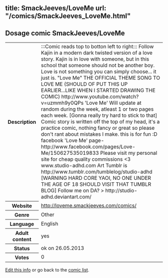 title: SmackJeeves/LoveMe
url: "/comics/SmackJeeves_LoveMe.html"
---
Dosage comic SmackJeeves/LoveMe
-----------------------------------------

<p id="msg"></p>
<script type="text/javascript">
if (window.location.search === '?edit_info_mail=sent_ok') {
  var elem = document.getElementById("msg");
  elem.innerHTML = 'Edited information sucessfully sent for review, which is usually done daily. Thanks!';
  elem.className = 'ok';
}
</script>
<table class="comicinfo">
<tr>
<th>Description</th><td>:::Comic reads top to botton left to right::: Follow Kajin in a modern dark twisted version of a love story. Kajin is in love with someone, but in this school that someone should not be another boy. Love is not something you can simply choose... it just is. &quot;Love Me&quot; THE OFFICIAL THEME SONG TO LOVE ME (SHOULD OF PUT THIS UP EARLIER...LIKE WHEN I STARTED DRAWING THE COMIC) http://www.youtube.com/watch?v=uzmmh9y0QPs 'Love Me' Will update at random during the week, atleast 1 or two pages each week. [Gonna really try hard to stick to that] Comic story is written off the top of my head, it's a practice comic, nothing fancy or great so please don't rant about mistakes I make. this is for fun :D facebook 'Love Me' page- http://www.facebook.com/pages/Love-Me/150627535019833 Please visit my personal site for cheap quality commissions &lt;3 www.studio-adhd.com Art Tumblr is http://www.tumblr.com/tumblelog/studio-adhd [WARNING HARD CORE YAOI, NO ONE UNDER THE AGE OF 18 SHOULD VISIT THAT TUMBLR BLOG] Follow me on DA? &gt; http://studio-adhd.deviantart.com/</td>
</tr>
<tr>
<th>Website</th><td><a href="http://loveme.smackjeeves.com/comics/">http://loveme.smackjeeves.com/comics/</a></td>
</tr>
<tr>
<th>Genre</th><td>Other</td>
</tr>
<tr>
<th>Language</th><td>English</td>
</tr>
<tr>
<th>Adult content</th><td>yes</td>
</tr>
<tr>
<th>Status</th><td>ok on 26.05.2013</td>
</tr>
<tr>
<th>Votes</th><td>0</td>
</tr>
</table>

[Edit this info](SmackJeeves_LoveMe_edit.html) or go back to the [comic list](../comic-index.html).
